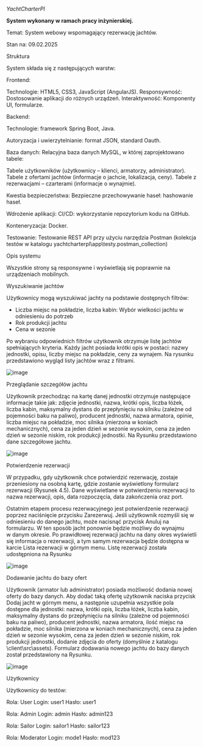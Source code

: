 *YachtCharterPl*

**System wykonany w ramach pracy inżynierskiej.**

Temat: System webowy wspomagający rezerwację jachtów.

Stan na: 09.02.2025

Struktura 

System składa się z następujących warstw:

Frontend:

Technologie: HTML5, CSS3, JavaScript (AngularJS).
Responsywność: Dostosowanie aplikacji do różnych urządzeń. 
Interaktywność: Komponenty UI, formularze.


Backend:

Technologie: framework Spring Boot, Java.

Autoryzacja i uwierzytelnianie: format JSON, standard Oauth.

Baza danych:
Relacyjna baza danych MySQL, w której zaprojektowano tabele:

Tabele użytkowników (użytkownicy – klienci, armatorzy, administrator).
Tabele z ofertami jachtów (informacje o jachcie, lokalizacja, ceny).
Tabele z rezerwacjami – czarterami (informacje o wynajmie).

Kwestia bezpieczeństwa:
Bezpieczne przechowywanie haseł: hashowanie haseł.

Wdrożenie aplikacji:
CI/CD: wykorzystanie repozytorium kodu na GitHub.

Konteneryzacja: Docker.

Testowanie:
Testowanie REST API przy użyciu narzędzia Postman (kolekcja testów w katalogu yachtcharterpl\app\testy.postman_collection)





Opis systemu

Wszystkie strony są responsywne i wyświetlają się poprawnie na urządzeniach mobilnych.



Wyszukiwanie jachtów

Użytkownicy mogą wyszukiwać jachty na podstawie dostępnych filtrów:
- Liczba miejsc na pokładzie, liczba kabin: Wybór wielkości jachtu w odniesieniu do potrzeb
- Rok produkcji jachtu
- Cena w sezonie


Po wybraniu odpowiednich filtrów użytkownik otrzymuje listę jachtów spełniających kryteria. Każdy jacht posiada krótki opis w postaci: nazwy jednostki, opisu, liczby miejsc na pokładzie, ceny za wynajem. Na rysunku przedstawiono wygląd listy jachtów wraz z filtrami.

![image](https://github.com/user-attachments/assets/d8a42122-240d-4586-87ca-35fa27b1dde7)



Przeglądanie szczegółów jachtu

Użytkownik przechodząc na kartę danej jednostki otrzymuje następujące informacje takie jak: zdjęcie jednostki, nazwa, krótki opis, liczba łóżek, liczba kabin, maksymalny dystans do przepłynięciu na silniku (zależne od pojemności baku na paliwo), producent jednostki, nazwa armatora, opinie, liczba miejsc na pokładzie, moc silnika (mierzona w koniach mechanicznych), cena za jeden dzień w sezonie wysokim, cena za jeden dzień w sezonie niskim, rok produkcji jednostki. Na Rysunku przedstawiono dane szczegółowe jachtu. 

![image](https://github.com/user-attachments/assets/82f7be33-27f5-4d36-b08e-4d685de1aff7)

 

Potwierdzenie rezerwacji

W przypadku, gdy użytkownik chce potwierdzić rezerwację,  zostaje przeniesiony na osobną kartę, gdzie zostanie wyświetlony formularz rezerwacji (Rysunek 4.5). Dane wyświetlane w potwierdzeniu rezerwacji to nazwa rezerwacji, opis, data rozpoczęcia, data zakończenia oraz port. 


	
Ostatnim etapem procesu rezerwacyjnego jest potwierdzenie rezerwacji poprzez naciśnięcie przycisku Zarezerwuj.
Jeśli użytkownik rozmyśli się w odniesieniu do danego jachtu, może nacisnąć przycisk Anuluj na formularzu. W ten sposób jacht ponownie będzie możliwy do wynajmu w danym okresie. 
Po prawidłowej rezerwacji jachtu na dany okres wyświetli się informacja o rezerwacji, a tym samym rezerwacja będzie dostępna w karcie Lista rezerwacji w górnym menu. Listę rezerwacji została udostępniona na Rysunku 

![image](https://github.com/user-attachments/assets/dcb4f4ef-ce59-446a-8ac5-b0248c12de8a)


Dodawanie jachtu do bazy ofert

Użytkownik (armator lub administrator) posiada możliwość dodania nowej oferty do bazy danych. Aby dodać taką ofertę użytkownik naciska przycisk Dodaj jacht w górnym menu, a następnie uzupełnia wszystkie pola dostępne dla jednostki: nazwa, krótki opis, liczba łóżek, liczba kabin, maksymalny dystans do przepłynięciu na silniku (zależne od pojemności baku na paliwo), producent jednostki, nazwa armatora, ilość miejsc na pokładzie, moc silnika (mierzona w koniach mechanicznych), cena za jeden dzień w sezonie wysokim, cena za jeden dzień w sezonie niskim, rok produkcji jednostki, dodanie zdjęcia do oferty (domyślnie z katalogu \client\src\assets\). Formularz dodawania nowego jachtu do bazy danych został przedstawiony na Rysunku.

![image](https://github.com/user-attachments/assets/7b5d60a0-8c25-4bb1-815e-4da9f500e082)



Użytkownicy

Użytkownicy do testów:


Rola: User Login: user1 Hasło: user1

Rola: Admin Login: admin Hasło: admin123

Rola: Sailor Login: sailor1 Hasło: sailor123

Rola: Moderator Login: mode1 Hasło: mod123



